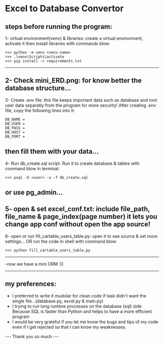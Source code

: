 # Excel to Database Convertor

## steps before running the program:

1- virtual environment(venv) & libraries:
create a virtual environment, activate it then install libraries with commands blow:
```
>>> python -m venv <venv-name>
>>> .\venv\Scripts\activate
>>> pip install -r requirements.txt
```
-----------------------------------------------------------------
2- Check mini_ERD.png:
for know better the database structure...
-----------------------------------------------------------------
3- Create .env file:
this file keeps important data such as database and root user data separatly from the program for more security!
After creating .env file, copy the following lines into it:
```
DB_NAME = 
DB_USER = 
DB_PASS = 
DB_HOST = 
DB_PORT = 
```
then fill them with your data...
-----------------------------------------------------------------
4- Run db_create.sql script:
Run it to create database & tables with command blow in terminal:
```
>>> psql -U <user> -a -f db_create.sql
```
or use pg_admin...
-----------------------------------------------------------------
5- open & set ‫‪excel_conf.txt:
include file_path, file_name & page_index(page number)
it lets you change app conf without open the app source!
-----------------------------------------------------------------
6- open or run ‫‪fill_cartable_users_table.py:
open it to see source & set more settings...
OR
run the code in shell with command blow:
```
>>> python ‫‪fill_cartable_users_table.py
```
-----------------------------------------------------------------
-now we have a mini ORM :D
_________________________________________________________________

## my preferences:
- I preferred to write it mudolar for clean code if task didn't want the single file...(database.py, excel.py & main.py)
- I trying to run long runtime processes on the database (sql) side
Because SQL is faster than Python and helps to have a more efficient program
- I would be very grateful if you let me know the bugs and tips of my code even if I get rejected so that I can know my weaknesses.

--- Thank you so much ---
